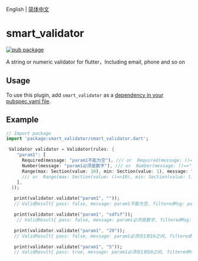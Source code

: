 English | [简体中文](./README_zh-CN.md)

# smart_validator

[![pub package](https://img.shields.io/pub/v/smart_validator.svg)](https://pub.dartlang.org/packages/smart_validator)

A string or numeric validator for flutter，Including email, phone and so on

## Usage
To use this plugin, add `smart_validator` as a [dependency in your pubspec.yaml file](https://flutter.io/platform-plugins/).

## Example

``` dart
// Import package
import 'package:smart_validator/smart_validator.dart';

 Validator validator = Validator(rules: {
    "param1": [
      Required(message: "param1不能为空"), /// or  Required(message: ()=>"param1不能为空")
      Number(message: "param1必须是数字"), /// or  Number(message: ()=>"param1必须是数字")
      Range(max: Section(value: 10), min: Section(value: 1), message: "param1必须在1到10之间")
      /// or  Range(max: Section(value: ()=>10), min: Section(value: ()=>1), message: "param1必须在1到10之间")
    ],
  });

   print(validator.validate("param1", ""));
   // ValidResult{ pass: false, message: param1不能为空, filteredMsg: param1不能为空 }

   print(validator.validate("param1", "sdfsf"));
    // ValidResult{ pass: false, message: param1必须是数字, filteredMsg: param1必须是数字 }

   print(validator.validate("param1", "20"));
   // ValidResult{ pass: false, message: param1必须在1到10之间, filteredMsg: param1必须在1到10之间 }

   print(validator.validate("param1", "5"));
   // ValidResult{ pass: true, message: param1必须在1到10之间, filteredMsg:  }

```
